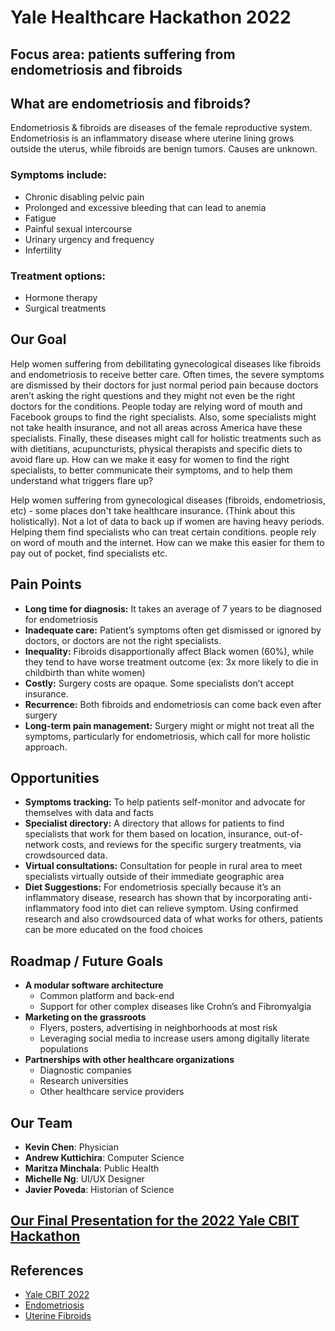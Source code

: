 # Yale Healthcare Hackathon 2022

## Focus area: patients suffering from endometriosis and fibroids

## What are endometriosis and fibroids?
Endometriosis & fibroids are diseases of the female reproductive system. 
Endometriosis is an inflammatory disease where uterine lining grows outside the uterus, while fibroids are benign tumors. Causes are unknown.


### Symptoms include:
* Chronic disabling pelvic pain
* Prolonged and excessive bleeding that can lead to anemia
* Fatigue
* Painful sexual intercourse
* Urinary urgency and frequency
* Infertility

### Treatment options:
* Hormone therapy
* Surgical treatments 

## Our Goal
Help women suffering from debilitating gynecological diseases like fibroids and endometriosis to receive better care. Often times, the severe symptoms are dismissed by their doctors for just normal period pain because doctors aren’t asking the right questions and they might not even be the right doctors for the conditions. People today are relying word of mouth and Facebook groups to find the right specialists. Also, some specialists might not take health insurance, and not all areas across America have these specialists. Finally, these diseases might call for holistic treatments such as with dietitians, acupuncturists, physical therapists and specific diets to avoid flare up. How can we make it easy for women to find the right specialists, to better communicate their symptoms, and to help them understand what triggers flare up?

Help women suffering from gynecological diseases (fibroids, endometriosis, etc) - some places don't take healthcare insurance. (Think about this holistically). Not a lot of data to back up if women are having heavy periods. Helping them find specialists who can treat certain conditions. people rely on word of mouth and the internet. How can we make this easier for them to pay out of pocket, find specialists etc.

## Pain Points
- **Long time for diagnosis:** It takes an average of 7 years to be diagnosed for endometriosis
- **Inadequate care:** Patient’s symptoms often get dismissed or ignored by doctors, or doctors are not the right specialists.
- **Inequality:** Fibroids disapportionally affect Black women (60%), while they tend to have worse treatment outcome (ex: 3x more likely to die in childbirth than white women)
- **Costly:** Surgery costs are opaque. Some specialists don’t accept insurance. 
- **Recurrence:** Both fibroids and endometriosis can come back even after surgery 
- **Long-term pain management:** Surgery might or might not treat all the symptoms, particularly for endometriosis, which call for more holistic approach.

## Opportunities
- **Symptoms tracking:** To help patients self-monitor and advocate for themselves with data and facts
- **Specialist directory:** A directory that allows for patients to find specialists that work for them based on location, insurance, out-of-network costs, and reviews for the specific surgery treatments, via crowdsourced data.
- **Virtual consultations:** Consultation for people in rural area to meet specialists virtually outside of their immediate geographic area
- **Diet Suggestions:** For endometriosis specially because it’s an inflammatory disease, research has shown that by incorporating anti-inflammatory food into diet can relieve symptom. Using confirmed research and also crowdsourced data of what works for others, patients can be more educated on the food choices

## Roadmap / Future Goals
- **A modular software architecture**
  - Common platform and back-end
  - Support for other complex diseases like Crohn’s and Fibromyalgia
- **Marketing on the grassroots**
  - Flyers, posters, advertising in neighborhoods at most risk
  - Leveraging social media to increase users among digitally literate populations
- **Partnerships with other healthcare organizations**
  - Diagnostic companies
  - Research universities
  - Other healthcare service providers

## Our Team
- **Kevin Chen**: Physician
- **Andrew Kuttichira**: Computer Science
- **Maritza Minchala**: Public Health
- **Michelle Ng**: UI/UX Designer
- **Javier Poveda**: Historian of Science

## [Our Final Presentation for the 2022 Yale CBIT Hackathon](https://youtu.be/FTGTTheBYFo)

## References
- [Yale CBIT 2022](http://yalehackhealth.org)
- [Endometriosis](https://www.mayoclinic.org/diseases-conditions/endometriosis/symptoms-causes/syc-20354656)
- [Uterine Fibroids](https://www.mayoclinic.org/diseases-conditions/uterine-fibroids/symptoms-causes/syc-20354288)


